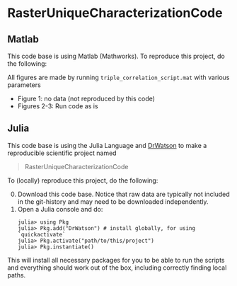 # RasterUniqueCharacterizationCode

## Matlab

This code base is using Matlab (Mathworks). To reproduce this project, do the following: 

All figures are made by running `triple_correlation_script.mat` with various parameters

   - Figure 1: no data (not reproduced by this code)
   - Figures 2-3: Run code as is

## Julia

This code base is using the Julia Language and [DrWatson](https://juliadynamics.github.io/DrWatson.jl/stable/)
to make a reproducible scientific project named
> RasterUniqueCharacterizationCode

To (locally) reproduce this project, do the following:

0. Download this code base. Notice that raw data are typically not included in the
   git-history and may need to be downloaded independently.
1. Open a Julia console and do:
   ```
   julia> using Pkg
   julia> Pkg.add("DrWatson") # install globally, for using `quickactivate`
   julia> Pkg.activate("path/to/this/project")
   julia> Pkg.instantiate()
   ```

This will install all necessary packages for you to be able to run the scripts and
everything should work out of the box, including correctly finding local paths.
